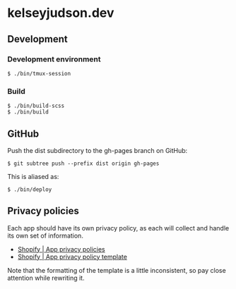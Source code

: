 kelseyjudson.dev
================

Development
-----------

### Development environment

    $ ./bin/tmux-session


### Build

    $ ./bin/build-scss
    $ ./bin/build


GitHub
------

Push the dist subdirectory to the gh-pages branch on GitHub:

    $ git subtree push --prefix dist origin gh-pages

This is aliased as:

    $ ./bin/deploy


Privacy policies
----------------

Each app should have its own privacy policy, as each will collect and handle its
own set of information.

* [Shopify | App privacy policies](https://shopify.dev/concepts/app-store/getting-your-app-approved/data-and-user-privacy/app-privacy-policies)
* [Shopify | App privacy policy template](https://shopify.dev/concepts/app-store/getting-your-app-approved/data-and-user-privacy/privacy-policy-template)

Note that the formatting of the template is a little inconsistent, so pay close
attention while rewriting it.
